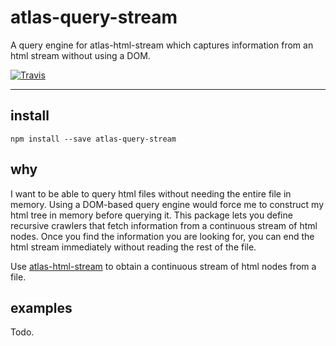 # atlas-query-stream

A query engine for atlas-html-stream which captures information from an html stream without using a DOM.

[![Travis](https://img.shields.io/travis/atlassubbed/atlas-query-stream.svg)](https://travis-ci.org/atlassubbed/atlas-query-stream)

---

## install

```
npm install --save atlas-query-stream
```

## why

I want to be able to query html files without needing the entire file in memory. Using a DOM-based query engine would force me to construct my html tree in memory before querying it. This package lets you define recursive crawlers that fetch information from a continuous stream of html nodes. Once you find the information you are looking for, you can end the html stream immediately without reading the rest of the file.

Use [atlas-html-stream](https://github.com/atlassubbed/atlas-html-stream#readme) to obtain a continuous stream of html nodes from a file.

## examples

Todo.